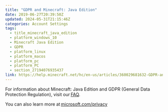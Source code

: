 ```yaml
---
title: "GDPR and Minecraft: Java Edition"
date: 2019-06-27T20:39:50Z
updated: 2024-05-31T21:15:46Z
categories: Account Settings
tags:
  - title_minecraft_java_edition
  - platform_windows_10
  - Minecraft Java Edition
  - GDPR
  - platform_linux
  - platform_macos
  - platform_pc
  - platform_PC
  - section_27194076935437
link: https://help.minecraft.net/hc/en-us/articles/360029681632-GDPR-and-Minecraft-Java-Edition
---
```


For information about Minecraft: Java Edition and GDPR (General Data Protection Regulation), visit our [FAQ](https://minecraft.net/en-us/privacy/gdpr/).

You can also learn more at [microsoft.com/privacy](https://microsoft.com/privacy)
